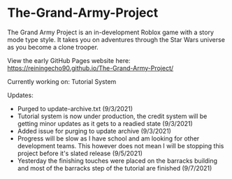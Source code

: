 # The-Grand-Army-Project
The Grand Army Project is an in-development Roblox game with a story mode type style. It takes you on adventures through the Star Wars universe as you become a clone trooper.

View the early GitHub Pages website here: https://reiningecho90.github.io/The-Grand-Army-Project/

Currently working on: Tutorial System

Updates: 
- Purged to update-archive.txt (9/3/2021)
- Tutorial system is now under production, the credit system will be getting minor updates as it gets to a readied state (9/3/2021)
- Added issue for purging to update archive (9/3/2021)
- Progress will be slow as I have school and am looking for other development teams. This however does not mean I will be stopping this project before it's slated release (9/5/2021)
- Yesterday the finishing touches were placed on the barracks building and most of the barracks step of the tutorial are finished (9/7/2021)
